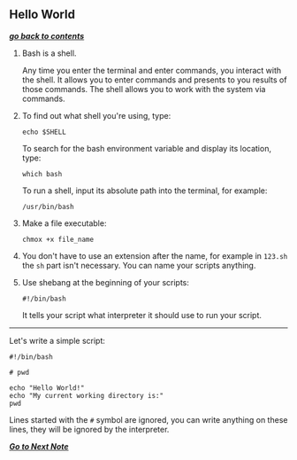 ## Hello World

[***go back to contents***](01-contents.md)

1. Bash is a shell.

    Any time you enter the terminal and enter commands, you interact with the 
shell. It allows you to enter commands and presents to you results of those 
commands. The shell allows you to work with the system via commands.

2. To find out what shell you're using, type:  

    ```
	echo $SHELL
    ```

   To search for the bash environment variable and display its location, type:  

    ```
	which bash
    ```

   To run a shell, input its absolute path into the terminal, for example:  

    ```
	/usr/bin/bash
    ```

3. Make a file executable:

    ```
	chmox +x file_name
    ```

4. You don't have to use an extension after the name, for example in `123.sh`
   the `sh` part isn't necessary. You can name your scripts anything.

5. Use shebang at the beginning of your scripts:

    ```
	#!/bin/bash
    ```

    It tells your script what interpreter it should use to run your script.

---

Let's write a simple script:

```
#!/bin/bash
   
# pwd

echo "Hello World!"
echo "My current working directory is:"
pwd
```

Lines started with the `#` symbol are ignored, you can write anything on these
lines, they will be ignored by the interpreter. 

[***Go to Next Note***](02-hello-world.md)
